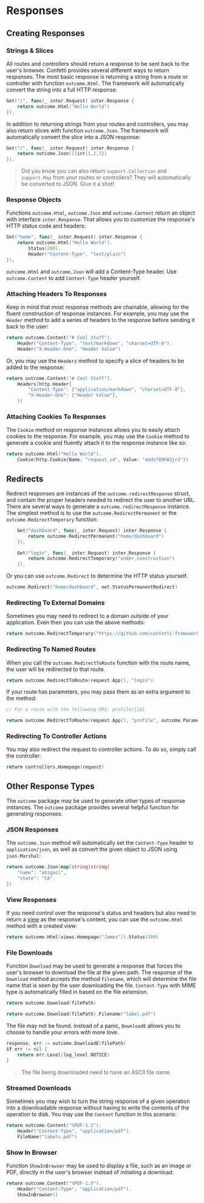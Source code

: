 # Responses

## Creating Responses

### Strings & Slices

All routes and controllers should return a response to be sent back to the user's browser. Confetti provides several
different ways to return responses. The most basic response is returning a string from a route or controller with
function `outcome.Html`. The framework will automatically convert the string into a full HTTP response:

``` go
Get("/", func(_ inter.Request) inter.Response {
    return outcome.Html("Hello World")
}),
```

In addition to returning strings from your routes and controllers, you may also return slices with
function `outcome.Json`. The framework will automatically convert the slice into a JSON response:

``` go
Get("/", func(_ inter.Request) inter.Response {
    return outcome.Json([]int{1,2,3})
}),
```

> Did you know you can also return `support.Collection` and `support.Map` from your routes or controllers? They will automatically be converted to JSON. Give it a shot!

### Response Objects

Functions `outcome.Html`, `outcome.Json` and `outcome.Content` return an object with interface `inter.Response`. That
allows you to customize the response's HTTP status code and headers:

``` go {2-4}
Get("home", func(_ inter.Request) inter.Response {
    return outcome.Html("Hello World").
        Status(200).
        Header("Content-Type", "text/plain")
}),
```

`outcome.Html` and `outcome.Json` will add a Content-Type header. Use `outcome.Content` to add `Content-Type` header
yourself.

### Attaching Headers To Responses

Keep in mind that most response methods are chainable, allowing for the fluent construction of response instances. For
example, you may use the `Header` method to add a series of headers to the response before sending it back to the user:

``` go
return outcome.Content("# Cool Stuff").
    Header("Content-Type", "text/markdown", "charset=UTF-8").
    Header("X-Header-One", "Header Value")
```

Or, you may use the `Headers` method to specify a slice of headers to be added to the response:

``` go
return outcome.Content("# Cool Stuff").
    Headers(http.Header{
        "Content-Type": {"application/markdown", "charset=UTF-8"},
        "X-Header-One": {"Header Value"},
    })
```

### Attaching Cookies To Responses

The `Cookie` method on response instances allows you to easily attach cookies to the response. For example, you may use
the `Cookie` method to generate a cookie and fluently attach it to the response instance like so:

``` go
return outcome.Html("Hello World").
    Cookie(http.Cookie{Name: "request_id", Value: "aGdsf89hA3jr2"})
```

## Redirects

Redirect responses are instances of the `outcome.redirectResponse` struct, and contain the proper headers needed to
redirect the user to another URL. There are several ways to generate a `outcome.redirectResponse` instance. The simplest
method is to use the `outcome.RedirectPermanent` or the `outcome.RedirectTemporary` function:

``` go
    Get("dashboard", func(_ inter.Request) inter.Response {
        return outcome.RedirectPermanent("home/dashboard")
    }),
```

``` go
    Get("login", func(_ inter.Request) inter.Response {
        return outcome.RedirectTemporary("under_construction")
    }),
```

Or you can use `outcome.Redirect` to determine the HTTP status yourself.

``` go
outcome.Redirect("home/dashboard", net.StatusPermanentRedirect)
```

### Redirecting To External Domains

Sometimes you may need to redirect to a domain outside of your application. Even then you can use the above methods:

``` go
return outcome.RedirectTemporary("https://github.com/confetti-framework")
```

### Redirecting To Named Routes

When you call the `outcome.RedirectToRoute` function with the route name, the user will be redirected to that route.

``` go
return outcome.RedirectToRoute(request.App(), "login")
```

If your route has parameters, you may pass them as an extra argument to the method:

``` go
// For a route with the following URI: profile/{id}

return outcome.RedirectToRoute(request.App(), "profile", outcome.Parameters{"id": 12})
```

### Redirecting To Controller Actions

You may also redirect the request to controller actions. To do so, simply call the controller:

``` go
return controllers.Homepage(request)
```

## Other Response Types

The `outcome` package may be used to generate other types of response instances. The `outcome` package provides several
helpful function for generating responses.

### JSON Responses

The `outcome.Json` method will automatically set the `Content-Type` header to `application/json`, as well as convert the
given object to JSON using `json.Marshal`:

``` go
return outcome.Json(map[string]string{
    "name": "abigail",
    "state": "CA",
})
```

### View Responses

If you need control over the response's status and headers but also need to return a [view](views) as
the response's content, you can use the `outcome.Html` method with a created view:

``` go
return outcome.Html(views.Homepage("James")).Status(200)
```

### File Downloads

Function `Download` may be used to generate a response that forces the user's browser to download the file at the given
path. The response of the `Download` method accepts the method `Filename`, which will determine the file name that is
seen by the user downloading the file. `Content-Type` with MIME type is automatically filled in based on the file
extension.

``` go
return outcome.Download(filePath)

return outcome.Download(filePath).Filename("label.pdf")
```

The file may not be found. Instead of a panic, `DownloadE` allows you to choose to handle your errors with more love.

``` go
response, err := outcome.DownloadE(filePath)
if err != nil {
    return err.Level(log_level.NOTICE)
}
```

> The file being downloaded need to have an ASCII file name.

### Streamed Downloads

Sometimes you may wish to turn the string response of a given operation into a downloadable response without having to
write the contents of the operation to disk. You may use the `Content` function in this scenario:

``` go
return outcome.Content("%PDF-1.5").
    Header("Content-Type", "application/pdf").
    FileName("labels.pdf")
```

### Show In Browser

Function `ShowInBrowser` may be used to display a file, such as an image or PDF, directly in the user's browser instead
of initiating a download:

``` go
return outcome.Content("%PDF-1.5").
    Header("Content-Type", "application/pdf").
    ShowInBrowser()
```

